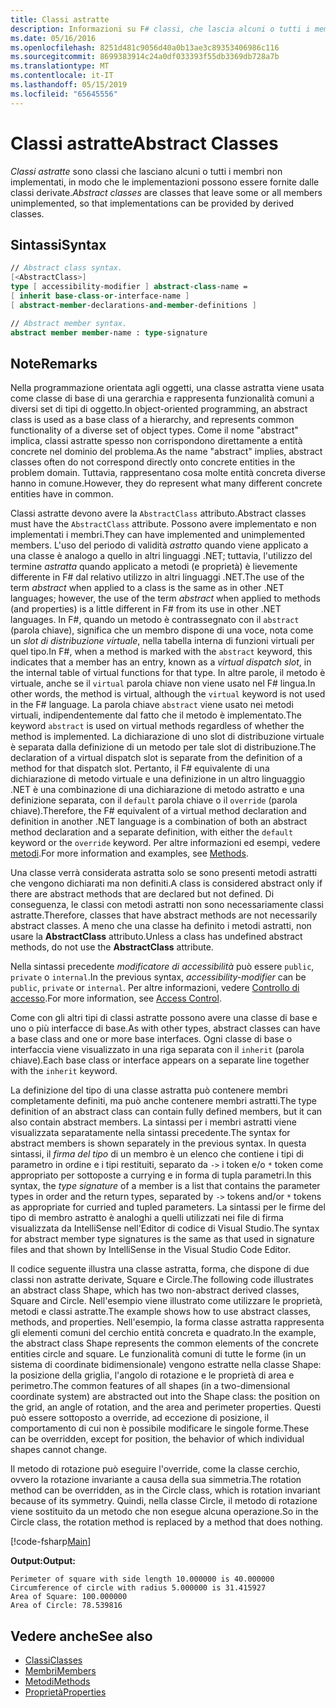 ```yaml
---
title: Classi astratte
description: Informazioni su F# classi, che lascia alcuni o tutti i membri non implementati astratte e rappresenta funzionalità comuni a diversi set di tipi di oggetto.
ms.date: 05/16/2016
ms.openlocfilehash: 8251d481c9056d40a0b13ae3c89353406986c116
ms.sourcegitcommit: 8699383914c24a0df033393f55db3369db728a7b
ms.translationtype: MT
ms.contentlocale: it-IT
ms.lasthandoff: 05/15/2019
ms.locfileid: "65645556"
---
```

# <a name="abstract-classes"></a><span data-ttu-id="2c5c3-103">Classi astratte</span><span class="sxs-lookup"><span data-stu-id="2c5c3-103">Abstract Classes</span></span>

<span data-ttu-id="2c5c3-104">*Classi astratte* sono classi che lasciano alcuni o tutti i membri non implementati, in modo che le implementazioni possono essere fornite dalle classi derivate.</span><span class="sxs-lookup"><span data-stu-id="2c5c3-104">*Abstract classes* are classes that leave some or all members unimplemented, so that implementations can be provided by derived classes.</span></span>

## <a name="syntax"></a><span data-ttu-id="2c5c3-105">Sintassi</span><span class="sxs-lookup"><span data-stu-id="2c5c3-105">Syntax</span></span>

```fsharp
// Abstract class syntax.
[<AbstractClass>]
type [ accessibility-modifier ] abstract-class-name =
[ inherit base-class-or-interface-name ]
[ abstract-member-declarations-and-member-definitions ]

// Abstract member syntax.
abstract member member-name : type-signature
```

## <a name="remarks"></a><span data-ttu-id="2c5c3-106">Note</span><span class="sxs-lookup"><span data-stu-id="2c5c3-106">Remarks</span></span>

<span data-ttu-id="2c5c3-107">Nella programmazione orientata agli oggetti, una classe astratta viene usata come classe di base di una gerarchia e rappresenta funzionalità comuni a diversi set di tipi di oggetto.</span><span class="sxs-lookup"><span data-stu-id="2c5c3-107">In object-oriented programming, an abstract class is used as a base class of a hierarchy, and represents common functionality of a diverse set of object types.</span></span> <span data-ttu-id="2c5c3-108">Come il nome "abstract" implica, classi astratte spesso non corrispondono direttamente a entità concrete nel dominio del problema.</span><span class="sxs-lookup"><span data-stu-id="2c5c3-108">As the name "abstract" implies, abstract classes often do not correspond directly onto concrete entities in the problem domain.</span></span> <span data-ttu-id="2c5c3-109">Tuttavia, rappresentano cosa molte entità concreta diverse hanno in comune.</span><span class="sxs-lookup"><span data-stu-id="2c5c3-109">However, they do represent what many different concrete entities have in common.</span></span>

<span data-ttu-id="2c5c3-110">Classi astratte devono avere la `AbstractClass` attributo.</span><span class="sxs-lookup"><span data-stu-id="2c5c3-110">Abstract classes must have the `AbstractClass` attribute.</span></span> <span data-ttu-id="2c5c3-111">Possono avere implementato e non implementati i membri.</span><span class="sxs-lookup"><span data-stu-id="2c5c3-111">They can have implemented and unimplemented members.</span></span> <span data-ttu-id="2c5c3-112">L'uso del periodo di validità *astratto* quando viene applicato a una classe è analogo a quello in altri linguaggi .NET; tuttavia, l'utilizzo del termine *astratta* quando applicato a metodi (e proprietà) è lievemente differente in F# dal relativo utilizzo in altri linguaggi .NET.</span><span class="sxs-lookup"><span data-stu-id="2c5c3-112">The use of the term *abstract* when applied to a class is the same as in other .NET languages; however, the use of the term *abstract* when applied to methods (and properties) is a little different in F# from its use in other .NET languages.</span></span> <span data-ttu-id="2c5c3-113">In F#, quando un metodo è contrassegnato con il `abstract` (parola chiave), significa che un membro dispone di una voce, nota come un *slot di distribuzione virtuale*, nella tabella interna di funzioni virtuali per quel tipo.</span><span class="sxs-lookup"><span data-stu-id="2c5c3-113">In F#, when a method is marked with the `abstract` keyword, this indicates that a member has an entry, known as a *virtual dispatch slot*, in the internal table of virtual functions for that type.</span></span> <span data-ttu-id="2c5c3-114">In altre parole, il metodo è virtuale, anche se il `virtual` parola chiave non viene usato nel F# lingua.</span><span class="sxs-lookup"><span data-stu-id="2c5c3-114">In other words, the method is virtual, although the `virtual` keyword is not used in the F# language.</span></span> <span data-ttu-id="2c5c3-115">La parola chiave `abstract` viene usato nei metodi virtuali, indipendentemente dal fatto che il metodo è implementato.</span><span class="sxs-lookup"><span data-stu-id="2c5c3-115">The keyword `abstract` is used on virtual methods regardless of whether the method is implemented.</span></span> <span data-ttu-id="2c5c3-116">La dichiarazione di uno slot di distribuzione virtuale è separata dalla definizione di un metodo per tale slot di distribuzione.</span><span class="sxs-lookup"><span data-stu-id="2c5c3-116">The declaration of a virtual dispatch slot is separate from the definition of a method for that dispatch slot.</span></span> <span data-ttu-id="2c5c3-117">Pertanto, il F# equivalente di una dichiarazione di metodo virtuale e una definizione in un altro linguaggio .NET è una combinazione di una dichiarazione di metodo astratto e una definizione separata, con il `default` parola chiave o il `override` (parola chiave).</span><span class="sxs-lookup"><span data-stu-id="2c5c3-117">Therefore, the F# equivalent of a virtual method declaration and definition in another .NET language is a combination of both an abstract method declaration and a separate definition, with either the `default` keyword or the `override` keyword.</span></span> <span data-ttu-id="2c5c3-118">Per altre informazioni ed esempi, vedere [metodi](members/methods.md).</span><span class="sxs-lookup"><span data-stu-id="2c5c3-118">For more information and examples, see [Methods](members/methods.md).</span></span>

<span data-ttu-id="2c5c3-119">Una classe verrà considerata astratta solo se sono presenti metodi astratti che vengono dichiarati ma non definiti.</span><span class="sxs-lookup"><span data-stu-id="2c5c3-119">A class is considered abstract only if there are abstract methods that are declared but not defined.</span></span> <span data-ttu-id="2c5c3-120">Di conseguenza, le classi con metodi astratti non sono necessariamente classi astratte.</span><span class="sxs-lookup"><span data-stu-id="2c5c3-120">Therefore, classes that have abstract methods are not necessarily abstract classes.</span></span> <span data-ttu-id="2c5c3-121">A meno che una classe ha definito i metodi astratti, non usare la **AbstractClass** attributo.</span><span class="sxs-lookup"><span data-stu-id="2c5c3-121">Unless a class has undefined abstract methods, do not use the **AbstractClass** attribute.</span></span>

<span data-ttu-id="2c5c3-122">Nella sintassi precedente *modificatore di accessibilità* può essere `public`, `private` o `internal`.</span><span class="sxs-lookup"><span data-stu-id="2c5c3-122">In the previous syntax, *accessibility-modifier* can be `public`, `private` or `internal`.</span></span> <span data-ttu-id="2c5c3-123">Per altre informazioni, vedere [Controllo di accesso](access-control.md).</span><span class="sxs-lookup"><span data-stu-id="2c5c3-123">For more information, see [Access Control](access-control.md).</span></span>

<span data-ttu-id="2c5c3-124">Come con gli altri tipi di classi astratte possono avere una classe di base e uno o più interfacce di base.</span><span class="sxs-lookup"><span data-stu-id="2c5c3-124">As with other types, abstract classes can have a base class and one or more base interfaces.</span></span> <span data-ttu-id="2c5c3-125">Ogni classe di base o interfaccia viene visualizzato in una riga separata con il `inherit` (parola chiave).</span><span class="sxs-lookup"><span data-stu-id="2c5c3-125">Each base class or interface appears on a separate line together with the `inherit` keyword.</span></span>

<span data-ttu-id="2c5c3-126">La definizione del tipo di una classe astratta può contenere membri completamente definiti, ma può anche contenere membri astratti.</span><span class="sxs-lookup"><span data-stu-id="2c5c3-126">The type definition of an abstract class can contain fully defined members, but it can also contain abstract members.</span></span> <span data-ttu-id="2c5c3-127">La sintassi per i membri astratti viene visualizzata separatamente nella sintassi precedente.</span><span class="sxs-lookup"><span data-stu-id="2c5c3-127">The syntax for abstract members is shown separately in the previous syntax.</span></span> <span data-ttu-id="2c5c3-128">In questa sintassi, il *firma del tipo* di un membro è un elenco che contiene i tipi di parametro in ordine e i tipi restituiti, separato da `->` i token e/o `*` token come appropriato per sottoposte a currying e in forma di tupla parametri.</span><span class="sxs-lookup"><span data-stu-id="2c5c3-128">In this syntax, the *type signature* of a member is a list that contains the parameter types in order and the return types, separated by `->` tokens and/or `*` tokens as appropriate for curried and tupled parameters.</span></span> <span data-ttu-id="2c5c3-129">La sintassi per le firme del tipo di membro astratto è analoghi a quelli utilizzati nei file di firma visualizzata da IntelliSense nell'Editor di codice di Visual Studio.</span><span class="sxs-lookup"><span data-stu-id="2c5c3-129">The syntax for abstract member type signatures is the same as that used in signature files and that shown by IntelliSense in the Visual Studio Code Editor.</span></span>

<span data-ttu-id="2c5c3-130">Il codice seguente illustra una classe astratta, forma, che dispone di due classi non astratte derivate, Square e Circle.</span><span class="sxs-lookup"><span data-stu-id="2c5c3-130">The following code illustrates an abstract class Shape, which has two non-abstract derived classes, Square and Circle.</span></span> <span data-ttu-id="2c5c3-131">Nell'esempio viene illustrato come utilizzare le proprietà, metodi e classi astratte.</span><span class="sxs-lookup"><span data-stu-id="2c5c3-131">The example shows how to use abstract classes, methods, and properties.</span></span> <span data-ttu-id="2c5c3-132">Nell'esempio, la forma classe astratta rappresenta gli elementi comuni del cerchio entità concreta e quadrato.</span><span class="sxs-lookup"><span data-stu-id="2c5c3-132">In the example, the abstract class Shape represents the common elements of the concrete entities circle and square.</span></span> <span data-ttu-id="2c5c3-133">Le funzionalità comuni di tutte le forme (in un sistema di coordinate bidimensionale) vengono estratte nella classe Shape: la posizione della griglia, l'angolo di rotazione e le proprietà di area e perimetro.</span><span class="sxs-lookup"><span data-stu-id="2c5c3-133">The common features of all shapes (in a two-dimensional coordinate system) are abstracted out into the Shape class: the position on the grid, an angle of rotation, and the area and perimeter properties.</span></span> <span data-ttu-id="2c5c3-134">Questi può essere sottoposto a override, ad eccezione di posizione, il comportamento di cui non è possibile modificare le singole forme.</span><span class="sxs-lookup"><span data-stu-id="2c5c3-134">These can be overridden, except for position, the behavior of which individual shapes cannot change.</span></span>

<span data-ttu-id="2c5c3-135">Il metodo di rotazione può eseguire l'override, come la classe cerchio, ovvero la rotazione invariante a causa della sua simmetria.</span><span class="sxs-lookup"><span data-stu-id="2c5c3-135">The rotation method can be overridden, as in the Circle class, which is rotation invariant because of its symmetry.</span></span> <span data-ttu-id="2c5c3-136">Quindi, nella classe Circle, il metodo di rotazione viene sostituito da un metodo che non esegue alcuna operazione.</span><span class="sxs-lookup"><span data-stu-id="2c5c3-136">So in the Circle class, the rotation method is replaced by a method that does nothing.</span></span>

[!code-fsharp[Main](../../../samples/snippets/fsharp/lang-ref-1/snippet2901.fs)]

<span data-ttu-id="2c5c3-137">**Output:**</span><span class="sxs-lookup"><span data-stu-id="2c5c3-137">**Output:**</span></span>

```
Perimeter of square with side length 10.000000 is 40.000000
Circumference of circle with radius 5.000000 is 31.415927
Area of Square: 100.000000
Area of Circle: 78.539816
```

## <a name="see-also"></a><span data-ttu-id="2c5c3-138">Vedere anche</span><span class="sxs-lookup"><span data-stu-id="2c5c3-138">See also</span></span>

- [<span data-ttu-id="2c5c3-139">Classi</span><span class="sxs-lookup"><span data-stu-id="2c5c3-139">Classes</span></span>](classes.md)
- [<span data-ttu-id="2c5c3-140">Membri</span><span class="sxs-lookup"><span data-stu-id="2c5c3-140">Members</span></span>](members/index.md)
- [<span data-ttu-id="2c5c3-141">Metodi</span><span class="sxs-lookup"><span data-stu-id="2c5c3-141">Methods</span></span>](members/methods.md)
- [<span data-ttu-id="2c5c3-142">Proprietà</span><span class="sxs-lookup"><span data-stu-id="2c5c3-142">Properties</span></span>](members/Properties.md)
